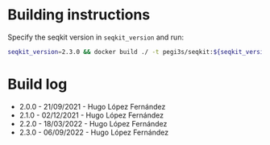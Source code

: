 # Building instructions

Specify the seqkit version in `seqkit_version` and run:

```bash
seqkit_version=2.3.0 && docker build ./ -t pegi3s/seqkit:${seqkit_version} --build-arg VERSION=${seqkit_version}  && docker tag pegi3s/seqkit:${seqkit_version} pegi3s/seqkit:latest
```

# Build log

- 2.0.0 - 21/09/2021 - Hugo López Fernández
- 2.1.0 - 02/12/2021 - Hugo López Fernández
- 2.2.0 - 18/03/2022 - Hugo López Fernández
- 2.3.0 - 06/09/2022 - Hugo López Fernández
